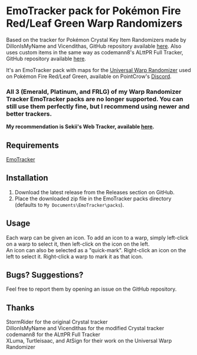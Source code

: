 # EmoTracker pack for Pokémon Fire Red/Leaf Green Warp Randomizers

Based on the tracker for Pokémon Crystal Key Item Randomizers made by DillonIsMyName and Vicendithas, GitHub repository available [here](https://github.com/vicendithas/pokemon-crystal-randomizer-tracker).
Also uses custom items in the same way as codemann8's ALttPR Full Tracker, GitHub repository available [here](https://github.com/codemann8/alttpr_codetracker_codemann8).

It's an EmoTracker pack with maps for the [Universal Warp Randomizer](https://www.reddit.com/r/pokemon/comments/qel5h4/i_created_a_mod_that_randomizes_the_entire_map_of/) used on Pokémon Fire Red/Leaf Green, available on PointCrow's [Discord](https://discord.gg/pointcrow).

### All 3 (Emerald, Platinum, and FRLG) of my Warp Randomizer Tracker EmoTracker packs are no longer supported. You can still use them perfectly fine, but I recommend using newer and better trackers.
**My recommendation is Sekii's Web Tracker, available [here](https://sekii.gitlab.io/pokemon-tracker/).**

## Requirements

[EmoTracker](https://emotracker.net/)

## Installation

1. Download the latest release from the Releases section on GitHub.
2. Place the downloaded zip file in the EmoTracker packs directory (defaults to ``My Documents\EmoTracker\packs``).

## Usage

Each warp can be given an icon. To add an icon to a warp, simply left-click on a warp to select it, then left-click on the icon on the left.\
An icon can also be selected as a "quick-mark". Right-click an icon on the left to select it. Right-click a warp to mark it as that icon.

## Bugs? Suggestions?

Feel free to report them by opening an issue on the GitHub repository.

## Thanks

StormRider for the original Crystal tracker\
DillonIsMyName and Vicendithas for the modified Crystal tracker\
codemann8 for the ALttPR Full Tracker\
XLuma, Turtleisaac, and AtSign for their work on the Universal Warp Randomizer

